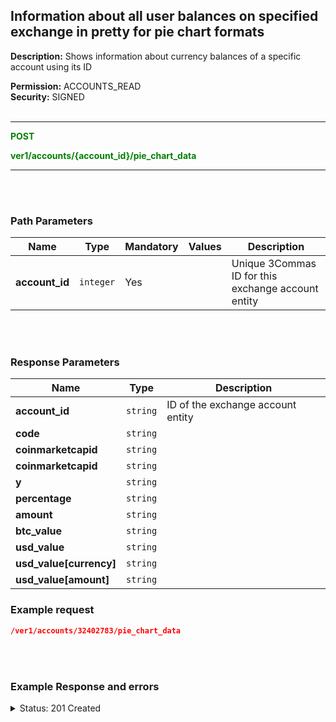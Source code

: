 ## Information about all user balances on specified exchange in pretty for pie chart formats<br>


**Description:** Shows information about currency balances of a specific account using its ID<br>

**Permission:** ACCOUNTS_READ<br>
**Security:** SIGNED<br>
<br>

----------

<mark style="color:green;background-color:white" > **POST**

<mark style="color:green;background-color:white" > **ver1/accounts/{account_id}/pie_chart_data**

----------
<br>
<br>

### Path Parameters<br>

| Name | Type |	Mandatory |	Values	| Description|
|------|------|-----------|-----------------|------------|
|**account_id**  | `integer` | Yes |  | Unique 3Commas ID for this exchange account entity |

<br>
<br>

### Response Parameters<br>

| Name | Type | Description|
|------|------|------------|
|**account_id**| `string`| ID of the exchange account entity |
|**code**| `string` |  |
|**coinmarketcapid**| `string`|  |
|**coinmarketcapid**| `string`|  |
|**y**| `string`|  |
|**percentage**| `string`|  |
|**amount**| `string`|  |
|**btc_value**| `string`|  |
|**usd_value**| `string`|  |
|**usd_value[currency]**| `string`|  |
|**usd_value[amount]**| `string`|  |



### Example request<br>

```json
/ver1/accounts/32402783/pie_chart_data
```
<br>
<br>

### Example Response and errors<br>

<details>
<summary>Status: 201 Created</summary><br>

```json
[
    {
        "code": "BTC",
        "coinmarketcapid": "1",
        "name": "Bitcoin (BTC)",
        "y": 65.1,
        "percentage": 65.1,
        "amount": 0.00031872,
        "btc_value": "0.00031872",
        "usd_value": "20.31",
        "primary_display_currency": {
            "currency": "USD",
            "amount": "20.3146900992"
        },
        "account_id": 32402783
    },
    {
        "code": "1INCH",
        "coinmarketcapid": "8104",
        "name": "1inch Network (1INCH)",
        "y": 22.81,
        "percentage": 22.81,
        "amount": 25.3832,
        "btc_value": "0.00011168",
        "usd_value": "7.12",
        "primary_display_currency": {
            "currency": "USD",
            "amount": "7.118428038479759638742079268088009765107492032"
        },
        "account_id": 32402783
    },
    {
        "code": "DOGE",
        "coinmarketcapid": "74",
        "name": "Dogecoin (DOGE)",
        "y": 10.23,
        "percentage": 10.23,
        "amount": 27.076,
        "btc_value": "0.00005009",
        "usd_value": "3.19",
        "primary_display_currency": {
            "currency": "USD",
            "amount": "3.192692695416"
        },
        "account_id": 32402783
    },
    {
        "code": "USDT",
        "coinmarketcapid": "825",
        "name": "Tether USDt (USDT)",
        "y": 0.91,
        "percentage": 0.91,
        "amount": 0.28478606,
        "btc_value": "0.00000447",
        "usd_value": "0.28",
        "primary_display_currency": {
            "currency": "USD",
            "amount": "0.28478606"
        },
        "account_id": 32402783
    },
    {
        "code": "ETH",
        "coinmarketcapid": "1027",
        "name": "Ethereum (ETH)",
        "y": 0.79,
        "percentage": 0.79,
        "amount": 9.52e-05,
        "btc_value": "0.00000388",
        "usd_value": "0.25",
        "primary_display_currency": {
            "currency": "USD",
            "amount": "0.247266593784"
        },
        "account_id": 32402783
    },
    {
        "code": "FIL",
        "coinmarketcapid": "2280",
        "name": "Filecoin (FIL)",
        "y": 0.1,
        "percentage": 0.1,
        "amount": 0.008,
        "btc_value": "0.00000049",
        "usd_value": "0.03",
        "primary_display_currency": {
            "currency": "USD",
            "amount": "0.0309223045260562519961798965959195228138048"
        },
        "account_id": 32402783
    },
    {
        "code": "ADA",
        "coinmarketcapid": "2010",
        "name": "Cardano (ADA)",
        "y": 0.05,
        "percentage": 0.05,
        "amount": 0.04,
        "btc_value": "0.00000024",
        "usd_value": "0.02",
        "primary_display_currency": {
            "currency": "USD",
            "amount": "0.015220720368"
        },
        "account_id": 32402783
    },
    {
        "code": "RENDER",
        "coinmarketcapid": "5690",
        "name": "Render (RENDER)",
        "y": 0.0,
        "percentage": 0.0,
        "amount": 0.00018,
        "btc_value": "0.00000002",
        "usd_value": "0.0",
        "primary_display_currency": {
            "currency": "USD",
            "amount": "0.001163970148812561494902812536999044751488824"
        },
        "account_id": 32402783
    }
]
```
</details>
 
